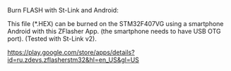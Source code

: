 Burn FLASH with St-Link and Android:

This file (*.HEX) can be burned on the STM32F407VG using a smartphone Android with this ZFlasher App.
(the smartphone needs to have USB OTG port).
(Tested with St-Link v2).

https://play.google.com/store/apps/details?id=ru.zdevs.zflasherstm32&hl=en_US&gl=US
